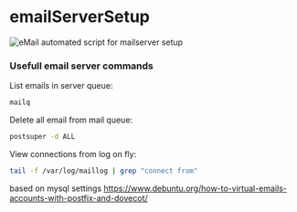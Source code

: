 # emailServerSetup
![eMail](https://cdn.pixabay.com/photo/2017/09/28/08/31/letters-2794672_960_720.jpg)
automated script for mailserver setup

### Usefull email server commands
List emails in server queue:
```sh
mailq
```
Delete all email from mail queue:
```sh
postsuper -d ALL
```
View connections from log on fly:
```sh
tail -f /var/log/maillog | grep "connect from"
```
based on mysql settings
https://www.debuntu.org/how-to-virtual-emails-accounts-with-postfix-and-dovecot/
